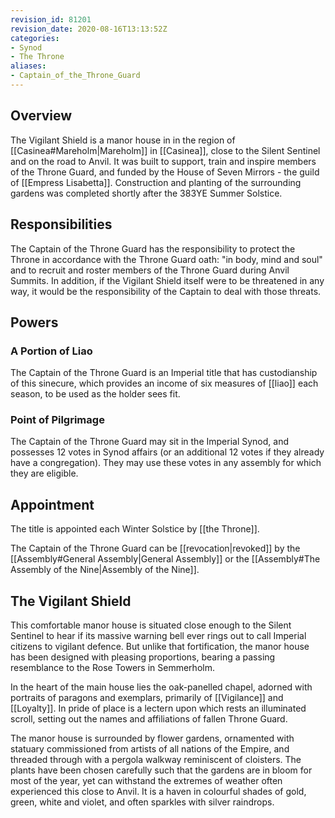 ```yaml
---
revision_id: 81201
revision_date: 2020-08-16T13:13:52Z
categories:
- Synod
- The Throne
aliases:
- Captain_of_the_Throne_Guard
---
```


## Overview
The Vigilant Shield is a manor house in in the region of [[Casinea#Mareholm|Mareholm]] in [[Casinea]], close to the Silent Sentinel and on the road to Anvil. It was built to support, train and inspire members of the Throne Guard, and funded by the House of Seven Mirrors - the guild of [[Empress Lisabetta]]. Construction and planting of the surrounding gardens was completed shortly after the 383YE Summer Solstice.

## Responsibilities
The Captain of the Throne Guard has the responsibility to protect the Throne in accordance with the Throne Guard oath: "in body, mind and soul" and to recruit and roster members of the Throne Guard during Anvil Summits. In addition, if the Vigilant Shield itself were to be threatened in any way, it would be the responsibility of the Captain to deal with those threats. 
## Powers
### A Portion of Liao
The Captain of the Throne Guard is an Imperial title that has custodianship of this sinecure, which provides an income of six measures of [[liao]] each season, to be used as the holder sees fit.
### Point of Pilgrimage
The Captain of the Throne Guard may sit in the Imperial Synod, and possesses 12 votes in Synod affairs (or an additional 12 votes if they already have a congregation). They may use these votes in any assembly for which they are eligible.

## Appointment
The title is appointed each Winter Solstice by [[the Throne]].

The Captain of the Throne Guard can be [[revocation|revoked]] by the [[Assembly#General Assembly|General Assembly]] or the [[Assembly#The Assembly of the Nine|Assembly of the Nine]].

## The Vigilant Shield
This comfortable manor house is situated close enough to the Silent Sentinel to hear if its massive warning bell ever rings out to call Imperial citizens to vigilant defence. But unlike that fortification, the manor house has been designed with pleasing proportions, bearing a passing resemblance to the Rose Towers in Semmerholm. 

In the heart of the main house lies the oak-panelled chapel, adorned with portraits of paragons and exemplars, primarily of [[Vigilance]] and [[Loyalty]]. In pride of place is a lectern upon which rests an illuminated scroll, setting out the names and affiliations of fallen Throne Guard.

The manor house is surrounded by flower gardens, ornamented with statuary commissioned from artists of all nations of the Empire, and threaded through with a pergola walkway reminiscent of cloisters. The plants have been chosen carefully such that the gardens are in bloom for most of the year, yet can withstand the extremes of weather often experienced this close to Anvil. It is a haven in colourful shades of gold, green, white and violet, and often sparkles with silver raindrops.





